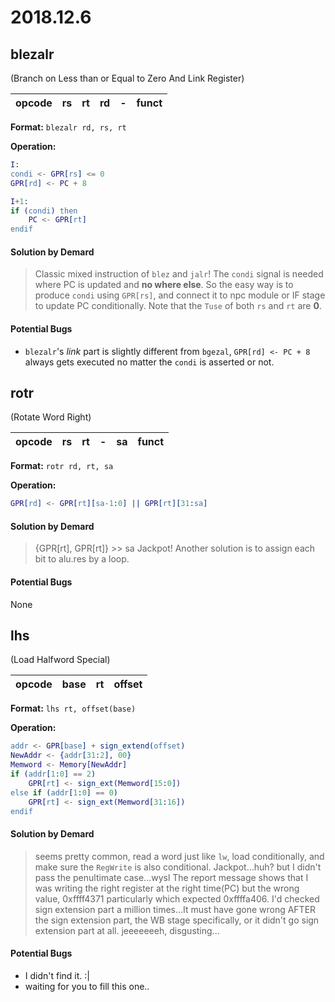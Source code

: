 # 2018.12.6

## blezalr
(Branch on Less than or Equal to Zero And Link Register)

| opcode | rs | rt | rd | - | funct | 
| :-: | :-: | :-: | :-: | :-: | :-: |

**Format:** `blezalr rd, rs, rt`

**Operation:**
```erl
I:
condi <- GPR[rs] <= 0
GPR[rd] <- PC + 8

I+1:
if (condi) then
    PC <- GPR[rt]
endif
```
#### Solution by Demard
> Classic mixed instruction of `blez` and `jalr`!
> The `condi` signal is needed where PC is updated and **no where else**. So the easy way is to produce `condi` using `GPR[rs]`, and connect it to npc module or IF stage to update PC conditionally. 
> Note that the `Tuse` of both `rs` and `rt` are **0**.

#### Potential Bugs
  - `blezalr`'s *link* part is slightly different from `bgezal`, `GPR[rd] <- PC + 8` always gets executed no matter the `condi` is asserted or not.


## rotr
(Rotate Word Right)

| opcode | rs | rt | - | sa | funct | 
| :-: | :-: | :-: | :-: | :-: | :-: |

**Format:** `rotr rd, rt, sa`

**Operation:**
```erl
GPR[rd] <- GPR[rt][sa-1:0] || GPR[rt][31:sa]
```

#### Solution by Demard
> {GPR[rt], GPR[rt]} >> sa
> Jackpot!
> Another solution is to assign each bit to alu.res by a loop.

#### Potential Bugs
  None


## lhs
(Load Halfword Special)

| opcode | base | rt | offset | 
| :-: | :-: | :-: | :-: |

**Format:** `lhs rt, offset(base)`

**Operation:**
```erl
addr <- GPR[base] + sign_extend(offset)
NewAddr <- {addr[31:2], 00}
Memword <- Memory[NewAddr]
if (addr[1:0] == 2)
    GPR[rt] <- sign_ext(Memword[15:0])
else if (addr[1:0] == 0)
    GPR[rt] <- sign_ext(Memword[31:16])
endif
```

#### Solution by Demard
> seems pretty common, read a word just like `lw`, load conditionally, and make sure the `RegWrite` is also conditional.
> Jackpot...huh? but I didn't pass the penultimate case...wysl
> The report message shows that I was writing the right register at the right time(PC) but the wrong value, 0xffff4371 particularly which expected 0xffffa406. I'd checked sign extension part a million times...It must have gone wrong AFTER the sign extension part, the WB stage specifically, or it didn't go sign extension part at all.
> jeeeeeeeh, disgusting...

#### Potential Bugs
  - I didn't find it. :| 
  - waiting for you to fill this one..